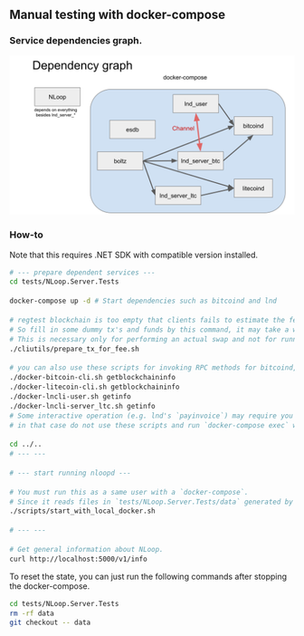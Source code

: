 ## Manual testing with docker-compose

### Service dependencies graph.

![Test dependency graph](../../images/test_deps.png)

### How-to

Note that this requires .NET SDK with compatible version installed.

```sh
# --- prepare dependent services ---
cd tests/NLoop.Server.Tests

docker-compose up -d # Start dependencies such as bitcoind and lnd

# regtest blockchain is too empty that clients fails to estimate the fee.
# So fill in some dummy tx's and funds by this command, it may take a while to complete.
# This is necessary only for performing an actual swap and not for running the server itself.
./cliutils/prepare_tx_for_fee.sh

# you can also use these scripts for invoking RPC methods for bitcoind, lnd.
./docker-bitcoin-cli.sh getblockchaininfo
./docker-litecoin-cli.sh getblockchaininfo
./docker-lncli-user.sh getinfo
./docker-lncli-server_ltc.sh getinfo
# Some interactive operation (e.g. lnd's `payinvoice`) may require you to execute it with the pseudo-tty.
# in that case do not use these scripts and run `docker-compose exec` without `-T` option

cd ../..
# --- ---

# --- start running nloopd ---

# You must run this as a same user with a `docker-compose`.
# Since it reads files in `tests/NLoop.Server.Tests/data` generated by the docker-compose command above.
./scripts/start_with_local_docker.sh

# --- ---

# Get general information about NLoop.
curl http://localhost:5000/v1/info

```

To reset the state, you can just run the following commands after stopping the docker-compose.

```sh
cd tests/NLoop.Server.Tests
rm -rf data
git checkout -- data
```
